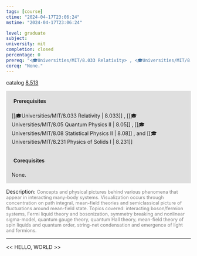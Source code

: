 ```yaml
---
tags: [course]
ctime: "2024-04-17T23:06:24"
mstime: "2024-04-17T23:06:24"

level: graduate
subject: 
university: mit
completion: closed
percentage: 0
prereq: "<🎓Universities/MIT/8.033 Relativity> , <🎓Universities/MIT/8.05 Quantum Physics II> , <🎓Universities/MIT/8.08 Statistical Physics II> , and <🎓Universities/MIT/8.231 Physics of Solids I>"
coreq: "None."
---
```


catalog [8.513](http://student.mit.edu/catalog/m8b.html#8.513)

<span style="display: block; padding: 15px; background-color: rgb(100, 100, 100, 0.2);"><font id="m_prereq3745_0" style="display: block; font-family: Arial, sans-serif; font-weight: bold; padding: 5px">Prerequisites</font><br><span id="prereq3745_0">[[🎓Universities/MIT/8.033 Relativity | 8.033]] , [[🎓Universities/MIT/8.05 Quantum Physics II | 8.05]] , [[🎓Universities/MIT/8.08 Statistical Physics II | 8.08]] , and [[🎓Universities/MIT/8.231 Physics of Solids I | 8.231]]</span></span>
<span style="display: block; padding: 15px; background-color: rgb(100, 100, 100, 0.2);"><font id="m_coreq3745_0" style="display: block; font-family: Arial, sans-serif; font-weight: bold; padding: 5px">Corequisites</font><br><span id="coreq3745_0">None.</span></span>

<font style="">Description:</font>
<font style="color: grey; font-size: 0.8rem;">Concepts and physical pictures behind various phenomena that appear in interacting many-body systems. Visualization occurs through concentration on path integral, mean-field theories and semiclassical picture of fluctuations around mean-field state. Topics covered: interacting boson/fermion systems, Fermi liquid theory and bosonization, symmetry breaking and nonlinear sigma-model, quantum gauge theory, quantum Hall theory, mean-field theory of spin liquids and quantum order, string-net condensation and emergence of light and fermions.</font>



---

<< HELLO, WORLD >>
